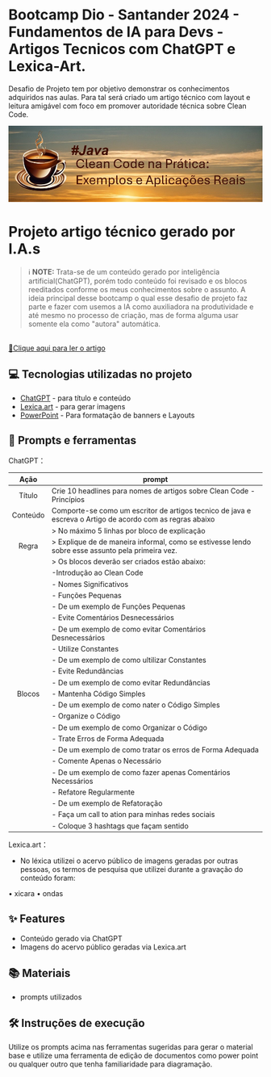 # Bootcamp Dio - Santander 2024 - Fundamentos de IA para Devs - Artigos Tecnicos com ChatGPT e Lexica-Art.
Desafio de Projeto tem por objetivo demonstrar os conhecimentos adquiridos nas aulas. Para tal será criado um artigo técnico com layout e leitura amigável com foco em promover autoridade técnica sobre Clean Code.
<p align="center">
    <img width="800" src="https://github.com/AdrianoProfileAdsCloud/Bootcamp-Dio-Santander-2024-Criando-Artigos-Tecnicos-com-ChatGPT-e-Lexica-art/blob/main/imagens/Capa%20-%20Artigo.png">
</p>

# Projeto artigo técnico gerado por I.A.s


 > ℹ️ **NOTE:** Trata-se de um conteúdo gerado por inteligência artificial(ChatGPT), porém todo conteúdo foi revisado e os blocos reeditados conforme os meus conhecimentos sobre o assunto. A ideia principal desse bootcamp o qual esse desafio de projeto faz parte e fazer com usemos a IA como auxiliadora na produtividade e até mesmo no processo de criação, mas de forma alguma usar somente ela como "autora" automática.
<br>
<a href="https://www.dio.me/articles/clean-code-na-pratica-exemplos-e-aplicacoes-reais" title="View PDF now"> 📕Clique aqui para ler o artigo</a>

## 💻 Tecnologias utilizadas no projeto

- [ChatGPT](https://chat.openai.com/) - para título e conteúdo
- [Lexica.art](https://lexica.art/) - para gerar imagens
- [PowerPoint](https://www.microsoft.com/en/microsoft-365/powerpoint) - Para formatação de banners e Layouts

## 📄 Prompts e ferramentas


ChatGPT：

|   Ação   | prompt                                                                                                                                                                                                                                                                                               |
| :------: | ------------------------------------------------------------------------------------------------------------------------------------------------------------------------------------------------------------------------------------------------------------------------------                       |
|  Título  | Crie 10 headlines para nomes de artigos sobre Clean Code - Princípios                                                                                                                                                                                                                                |
| Conteúdo | Comporte-se como um escritor de artigos tecnico de java e escreva o Artigo de acordo com as regras abaixo  | 
|          | > No máximo 5 linhas por bloco de explicação                                                               |
|  Regra   | > Explique de de maneira informal, como se estivesse lendo sobre esse assunto pela primeira vez.
|          | > Os blocos deverão ser criados estão abaixo:
|          |     -Introdução ao Clean Code
|          |     - Nomes Significativos
|          |     - Funções Pequenas
|          | - De um exemplo de Funções Pequenas
|          |    - Evite Comentários Desnecessários
|          |        - De um exemplo de como evitar Comentários Desnecessários
|          | - Utilize Constantes
|          |    - De um exemplo de como ultilizar Constantes
|          | - Evite Redundâncias
|          |    - De um exemplo de como evitar Redundâncias
|  Blocos  | - Mantenha Código Simples
|          |    - De um exemplo de como nater o Código Simples
|          | - Organize o Código
|          |    - De um exemplo de como Organizar o Código
|          | - Trate Erros de Forma Adequada
|          |    - De um exemplo de como tratar os erros de Forma Adequada
|          | - Comente Apenas o Necessário
|          |   - De um exemplo de como fazer apenas Comentários Necessários
|          | - Refatore Regularmente
|          |    - De um exemplo de Refatoração
|          | - Faça um call to ation para minhas redes sociais
|          | - Coloque 3 hashtags que façam sentido



Lexica.art：

- No léxica utilizei o acervo público de imagens geradas por outras pessoas, os termos de pesquisa que utilizei durante a gravação do conteúdo foram:

• xicara
• ondas


## ✨ Features

- Conteúdo gerado via ChatGPT
- Imagens do acervo público geradas via Lexica.art

## 📚 Materiais

- prompts utilizados

## 🛠️ Instruções de execução

Utilize os prompts acima nas ferramentas sugeridas para gerar o material base e utilize uma ferramenta de edição de documentos como power point ou qualquer outro que tenha familiaridade para diagramação.

